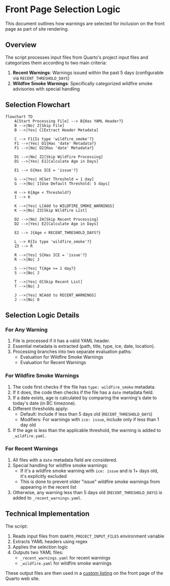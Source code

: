 # Front Page Selection Logic

This document outlines how warnings are selected for inclusion on the front page as part of site rendering.

## Overview

The script processes input files from Quarto's project input files and categorizes them according to two main criteria:

1. **Recent Warnings**: Warnings issued within the past 5 days (configurable via `RECENT_THRESHOLD_DAYS`)
2. **Wildfire Smoke Warnings**: Specifically categorized wildfire smoke advisories with special handling

## Selection Flowchart

```mermaid
flowchart TD
    A[Start Processing File] --> B{Has YAML Header?}
    B -->|No| Z[Skip File]
    B -->|Yes| C[Extract Header Metadata]
    
    C --> F1{Is type 'wildfire_smoke'?}
    F1 -->|Yes| D1{Has 'date' Metadata?}
    F1 -->|No| D2{Has 'date' Metadata?}
    
    D1 -->|No| Z2[Skip Wildfire Processing]
    D1 -->|Yes| E1[Calculate Age in Days]
    
    E1 --> G{Has ICE = 'issue'?}
    
    G -->|Yes| H[Set Threshold = 1 day]
    G -->|No| I[Use Default Threshold: 5 days]
    
    H --> K{Age < Threshold?}
    I --> K
    
    K -->|Yes| L[Add to WILDFIRE_SMOKE_WARNINGS]
    K -->|No| Z3[Skip Wildfire List]
    
    D2 -->|No| Z4[Skip Recent Processing]
    D2 -->|Yes| E2[Calculate Age in Days]
    
    E2 --> J{Age < RECENT_THRESHOLD_DAYS?}
    
    L --> R{Is type 'wildfire_smoke'?}
    Z3 --> R
    
    R -->|Yes| S{Has ICE = 'issue'?}
    R -->|No| J
    
    S -->|Yes| T{Age >= 1 day?}
    S -->|No| J
    
    T -->|Yes| O[Skip Recent List]
    T -->|No| J
    
    J -->|Yes| N[Add to RECENT_WARNINGS]
    J -->|No| O
```

## Selection Logic Details

### For Any Warning

1. File is processed if it has a valid YAML header.
2. Essential metadata is extracted (path, title, type, ice, date, location).
3. Processing branches into two separate evaluation paths:
   - Evaluation for Wildfire Smoke Warnings
   - Evaluation for Recent Warnings

### For Wildfire Smoke Warnings

1. The code first checks if the file has `type: wildfire_smoke` metadata.
2. If it does, the code then checks if the file has a `date` metadata field.
3. If a date exists, age is calculated by comparing the warning's date to today's date (in BC timezone).
4. Different thresholds apply:
   - Default: Include if less than 5 days old (`RECENT_THRESHOLD_DAYS`)
   - Modifiers: For warnings with `ice: issue`, include only if less than 1 day old
5. If the age is less than the applicable threshold, the warning is added to `_wildfire.yaml`.

### For Recent Warnings

1. All files with a `date` metadata field are considered.
2. Special handling for wildfire smoke warnings:
   - If it's a wildfire smoke warning with `ice: issue` and is 1+ days old, it's explicitly excluded
   - This is done to prevent older "issue" wildfire smoke warnings from appearing in the recent list
3. Otherwise, any warning less than 5 days old (`RECENT_THRESHOLD_DAYS`) is added to `_recent_warnings.yaml`.

## Technical Implementation

The script:
1. Reads input files from `QUARTO_PROJECT_INPUT_FILES` environment variable
2. Extracts YAML headers using regex
3. Applies the selection logic
4. Outputs two YAML files:
   - `_recent_warnings.yaml` for recent warnings
   - `_wildfire.yaml` for wildfire smoke warnings

These output files are then used in a [custom listing](https://github.com/bcgov/aqwarnings/blob/main/frontend/index.qmd#L4) on the front page of the Quarto web site.
